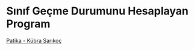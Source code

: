 # Sınıf Geçme Durumunu Hesaplayan Program
[Patika - Kübra Sarıkoç](https://app.patika.dev/kubrasarikoc)
